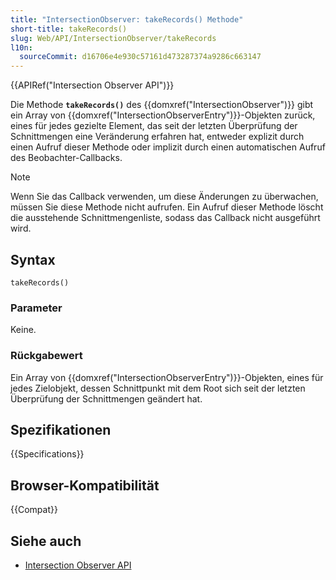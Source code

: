 ```yaml
---
title: "IntersectionObserver: takeRecords() Methode"
short-title: takeRecords()
slug: Web/API/IntersectionObserver/takeRecords
l10n:
  sourceCommit: d16706e4e930c57161d473287374a9286c663147
---
```


{{APIRef("Intersection Observer API")}}

Die Methode **`takeRecords()`** des {{domxref("IntersectionObserver")}} gibt ein Array von {{domxref("IntersectionObserverEntry")}}-Objekten zurück, eines für jedes gezielte Element, das seit der letzten Überprüfung der Schnittmengen eine Veränderung erfahren hat, entweder explizit durch einen Aufruf dieser Methode oder implizit durch einen automatischen Aufruf des Beobachter-Callbacks.

> [!NOTE]
> Wenn Sie das Callback verwenden, um diese Änderungen zu überwachen, müssen Sie diese Methode nicht aufrufen. Ein Aufruf dieser Methode löscht die ausstehende Schnittmengenliste, sodass das Callback nicht ausgeführt wird.

## Syntax

```js-nolint
takeRecords()
```

### Parameter

Keine.

### Rückgabewert

Ein Array von {{domxref("IntersectionObserverEntry")}}-Objekten, eines für jedes Zielobjekt, dessen Schnittpunkt mit dem Root sich seit der letzten Überprüfung der Schnittmengen geändert hat.

## Spezifikationen

{{Specifications}}

## Browser-Kompatibilität

{{Compat}}

## Siehe auch

- [Intersection Observer API](/de/docs/Web/API/Intersection_Observer_API)
